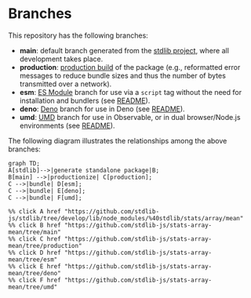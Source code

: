 <!--

@license Apache-2.0

Copyright (c) 2022 The Stdlib Authors.

Licensed under the Apache License, Version 2.0 (the "License");
you may not use this file except in compliance with the License.
You may obtain a copy of the License at

    http://www.apache.org/licenses/LICENSE-2.0

Unless required by applicable law or agreed to in writing, software
distributed under the License is distributed on an "AS IS" BASIS,
WITHOUT WARRANTIES OR CONDITIONS OF ANY KIND, either express or implied.
See the License for the specific language governing permissions and
limitations under the License.

-->

# Branches

This repository has the following branches:

-   **main**: default branch generated from the [stdlib project][stdlib-url], where all development takes place.
-   **production**: [production build][production-url] of the package (e.g., reformatted error messages to reduce bundle sizes and thus the number of bytes transmitted over a network).
-   **esm**: [ES Module][esm-url] branch for use via a `script` tag without the need for installation and bundlers (see [README][esm-readme]).
-   **deno**: [Deno][deno-url] branch for use in Deno (see [README][deno-readme]).
-   **umd**: [UMD][umd-url] branch for use in Observable, or in dual browser/Node.js environments (see [README][umd-readme]).

The following diagram illustrates the relationships among the above branches:

```mermaid
graph TD;
A[stdlib]-->|generate standalone package|B;
B[main] -->|productionize| C[production];
C -->|bundle| D[esm];
C -->|bundle| E[deno];
C -->|bundle| F[umd];

%% click A href "https://github.com/stdlib-js/stdlib/tree/develop/lib/node_modules/%40stdlib/stats/array/mean"
%% click B href "https://github.com/stdlib-js/stats-array-mean/tree/main"
%% click C href "https://github.com/stdlib-js/stats-array-mean/tree/production"
%% click D href "https://github.com/stdlib-js/stats-array-mean/tree/esm"
%% click E href "https://github.com/stdlib-js/stats-array-mean/tree/deno"
%% click F href "https://github.com/stdlib-js/stats-array-mean/tree/umd"
```

[stdlib-url]: https://github.com/stdlib-js/stdlib/tree/develop/lib/node_modules/%40stdlib/stats/array/mean
[production-url]: https://github.com/stdlib-js/stats-array-mean/tree/production
[deno-url]: https://github.com/stdlib-js/stats-array-mean/tree/deno
[deno-readme]: https://github.com/stdlib-js/stats-array-mean/blob/deno/README.md
[umd-url]: https://github.com/stdlib-js/stats-array-mean/tree/umd
[umd-readme]: https://github.com/stdlib-js/stats-array-mean/blob/umd/README.md
[esm-url]: https://github.com/stdlib-js/stats-array-mean/tree/esm
[esm-readme]: https://github.com/stdlib-js/stats-array-mean/blob/esm/README.md
